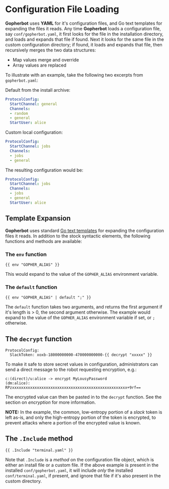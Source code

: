 # Configuration File Loading

**Gopherbot** uses **YAML** for it's configuration files, and Go text templates for expanding the files it reads. Any time **Gopherbot** loads a configuration file, say `conf/gopherbot.yaml`, it first looks for the file in the installation directory, and loads and expands that file if found. Next it looks for the same file in the custom configuration directory; if found, it loads and expands that file, then recursively merges the two data structures:
* Map values merge and override
* Array values are replaced

To illustrate with an example, take the following two excerpts from `gopherbot.yaml`:

Default from the install archive:
```yaml
ProtocolConfig:
  StartChannel: general
  Channels:
  - random
  - general
  StartUser: alice
```

Custom local configuration:
```yaml
ProtocolConfig:
  StartChannel: jobs
  Channels:
  - jobs
  - general
```

The resulting configuration would be:
```yaml
ProtocolConfig:
  StartChannel: jobs
  Channels:
  - jobs
  - general
  StartUser: alice
```

## Template Expansion

**Gopherbot** uses standard [Go text templates](https://golang.org/pkg/text/template) for expanding the configuration files it reads. In addition to the stock syntactic elements, the following functions and methods are available:

### The `env` function

```
{{ env "GOPHER_ALIAS" }}
```

This would expand to the value of the `GOPHER_ALIAS` environment variable.

### The `default` function

```
{{ env "GOPHER_ALIAS" | default ";" }}
```

The `default` function takes two arguments, and returns the first argument if it's length is > 0, the second argument otherwise. The example would expand to the value of the `GOPHER_ALIAS` environment variable if set, or `;` otherwise.

## The `decrypt` function

```
ProtocolConfig:
  SlackToken: xoxb-18000000000-470000000000-{{ decrypt "xxxxx" }}
```

To make it safe to store secret values in configuration, administrators can send a direct message to the robot requesting encryption, e.g.:

```
c:(direct)/u:alice -> encrypt MyLousyPassword
(dm:alice): RPzxxxxxxxxxxxxxxxxxxxxxxxxxxxxxxxxxxxxxxxxxxxxxxxxxxx+9rf==
```

The encrypted value can then be pasted in to the `decrypt` function. See the section on *encryption* for more information.

**NOTE:** In the example, the common, low-entropy portion of a *slack* token is left as-is, and only the high-entropy portion of the token is encrypted, to prevent attacks where a portion of the encrypted value is known.

## The `.Include` method

```
{{ .Include "terminal.yaml" }}
```

Note that `.Include` is a *method* on the configuration file object, which is either an install file or a custom file. If the above example is present in the installed `conf/gopherbot.yaml`, it will include *only* the installed `conf/terminal.yaml`, if present, and ignore that file if it's also present in the custom directory.
